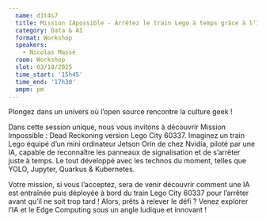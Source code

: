 ```yaml
---
  name: d1t4s7
  title: Mission IApossible - Arrêtez le train Lego à temps grâce à l’IA et l’Edge
  category: Data & AI
  format: Workshop
  speakers: 
    - Nicolas Massé
  room: Workshop
  slot: 03/10/2025
  time_start: '15h45'
  time_end: '17h30'
  ampm: pm
---
```

Plongez dans un univers où l’open source rencontre la culture geek ! 

Dans cette session unique, nous vous invitons à découvrir Mission Impossible : Dead Reckoning version Lego City 60337. 
Imaginez un train Lego équipé d’un mini ordinateur Jetson Orin de chez Nvidia, piloté par une IA, capable de reconnaître les panneaux de signalisation et de s’arrêter juste à temps. Le tout développé avec les technos du moment, telles que YOLO, Jupyter, Quarkus & Kubernetes. 

Votre mission, si vous l’acceptez, sera de venir découvrir comment une IA est entraînée puis déployée à bord du train Lego City 60337 pour l’arrêter avant qu’il ne soit trop tard ! Alors, prêts à relever le défi ? Venez explorer l’IA et le Edge Computing sous un angle ludique et innovant !
